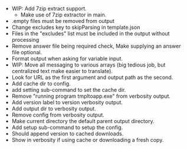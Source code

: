 * WIP: Add 7zip extract support.
  * Make use of 7zip extractor in main.
* .empty files must be removed from output
* Change excludes key to skipParsing in template.json
* Files in the "excludes" list must be included in the output without processing
* Remove answer file being required check, Make supplying an answer file optional.
* Format output when asking for variable input.
* WIP: Move all messaging to various arrays (big tedious job, but centralized text make easier to translate).
* Look for URL as the first argument and output path as the second.
* Add cache dir to config.
* add setting sub-command to set the cache dir.
* Remove "running program tmpltoapp.exe" from verbosity output.
* Add version label to version verbosity output.
* Add output dir to verbosity output.
* Remove config from verbosity output.
* Make current directory the default parent output directory.
* Add setup sub-command to setup the config.
* Should append version to cached downloads.
* Show in verbosity if using cache or downloading a fresh copy.
